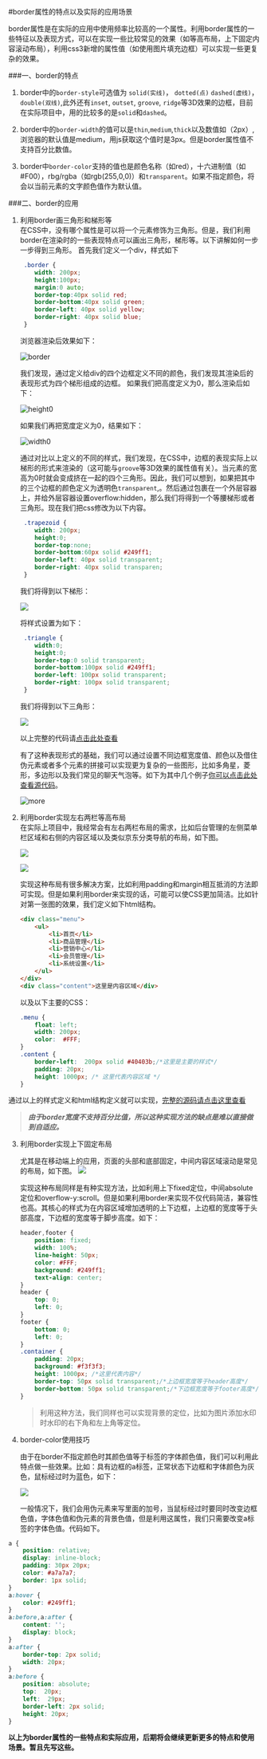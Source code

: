 #border属性的特点以及实际的应用场景

border属性是在实际的应用中使用频率比较高的一个属性。利用border属性的一些特征以及表现方式，可以在实现一些比较常见的效果（如等高布局，上下固定内容滚动布局），利用css3新增的属性值（如使用图片填充边框）可以实现一些更复杂的效果。   
   
###一、border的特点
1. border中的`border-style`可选值为 `solid(实线)`， `dotted(点)` `dashed(虚线)`， `double(双线)`,此外还有`inset`, `outset`, `groove`, `ridge`等3D效果的边框，目前在实际项目中，用的比较多的是`solid`和`dashed`。   

2. border中的`border-width`的值可以是`thin`,`medium`,`thick`以及数值如（2px）,浏览器的默认值是medium，用js获取这个值时是3px。但是border属性值不支持百分比数值。

3. border中`border-color`支持的值也是颜色名称（如red），十六进制值（如#F00），rbg/rgba（如rgb(255,0,0)）和`transparent`。如果不指定颜色，将会以当前元素的文字颜色值作为默认值。

###二、border的应用

1. 利用border画三角形和梯形等   
在CSS中，没有哪个属性是可以将一个元素修饰为三角形。但是，我们利用border在渲染时的一些表现特点可以画出三角形，梯形等。以下讲解如何一步一步得到三角形。
首先我们定义一个div，样式如下   

	```css
	 .border {
	 	width: 200px;   
	 	height:100px;   
	 	margin:0 auto;   
	 	border-top:40px solid red;   
	 	border-bottom:40px solid green;   
	 	border-left: 40px solid yellow;   
	 	border-right: 40px solid blue;   
	 }
	```
	
	浏览器渲染后效果如下：   
	
	![border](./images/border.png)
	
	我们发现，通过定义给div的四个边框定义不同的颜色，我们发现其渲染后的表现形式为四个梯形组成的边框。
	如果我们把高度定义为0，那么渲染后如下：   
	
	![height0](./images/height0.png)
	
	如果我们再把宽度定义为0，结果如下：
	
	![width0](./images/width0.png)
	
	通过对比以上定义的不同的样式，我们发现，在CSS中，边框的表现实际上以梯形的形式来渲染的（这可能与`groove`等3D效果的属性值有关）。当元素的宽高为0时就会变成挤在一起的四个三角形。因此，我们可以想到，如果把其中的三个边框的颜色定义为透明色`transparent`,。然后通过包裹在一个外层容器上，并给外层容器设置overflow:hidden，那么我们将得到一个等腰梯形或者三角形。现在我们把css修改为以下内容。 
	  
	
	```css
	 .trapezoid {
	 	width: 200px;   
	 	height:0;      
	 	border-top:none;   
	 	border-bottom:60px solid #249ff1;   
	 	border-left: 40px solid transparent;   
	 	border-right: 40px solid transparen;   
	 }
	```
	我们将得到以下梯形：
	
	![](./images/trapezoid.png)
	
	将样式设置为如下：
	
	```css
	 .triangle {
	 	width:0;
	 	height:0;
	 	border-top:0 solid transparent;
	 	border-bottom:100px solid #249ff1;
	 	border-left: 100px solid transparent;
	 	border-right: 100px solid transparent;
	 }
	```
	我们将得到以下三角形：
	
	![](./images/triangle.png)
	
	以上完整的代码请[点击此处查看](./demos/border/simple.html)
	
	有了这种表现形式的基础，我们可以通过设置不同边框宽度值、颜色以及借住伪元素或者多个元素的拼接可以实现更为复杂的一些图形，比如多角星，菱形，多边形以及我们常见的聊天气泡等。如下为其中几个例子[你可以点击此处查看源代码](./demos/border/more.html)。
	
	![more](./images/more.png)

2. 利用border实现左右两栏等高布局   
	在实际上项目中，我经常会有左右两栏布局的需求，比如后台管理的左侧菜单栏区域和右侧的内容区域以及类似京东分类导航的布局，如下图。  
	
	![](./images/lr_layout.png)
	
	![](./images/lr_layout2.png)
	
	实现这种布局有很多解决方案，比如利用padding和margin相互抵消的方法即可实现。但是如果利用border来实现的话，可能可以使CSS更加简洁。比如针对第一张图的效果，我们定义如下html结构。
	
	```html
	<div class="menu">
		<ul>
			<li>首页</li>
			<li>商品管理</li>
			<li>营销中心</li>
			<li>会员管理</li>
			<li>系统设置</li>
		</ul>
	</div>
	<div class="content">这里是内容区域</div>
	```
	
   以及以下主要的CSS：

	```css
	.menu {
		float: left;
		width: 200px;
		color:  #FFF;
	}
	.content {
		border-left:  200px solid #40403b;/*这里是主要的样式*/
		padding: 20px;
		height: 1000px; /* 这里代表内容区域 */
	}
	```
  
  通过以上的样式定义和html结构定义就可以实现，[完整的源码请点击这里查看](./demos/border/layout1.html)
  
  > ***由于border宽度不支持百分比值，所以这种实现方法的缺点是难以直接做到自适应。***
  
3. 利用border实现上下固定布局    

	尤其是在移动端上的应用，页面的头部和底部固定，中间内容区域滚动是常见的布局，如下图。
	![](./images/tb_layout.png)
	
	实现这种布局同样是有种实现方法，比如利用上下fixed定位，中间absolute定位和overflow-y:scroll。但是如果利用border来实现不仅代码简洁，兼容性也高。其核心的样式为在内容区域增加透明的上下边框，上边框的宽度等于头部高度，下边框的宽度等于脚步高度。如下：
	
	```css
	header,footer {
		position: fixed;
		width: 100%;
		line-height: 50px;
		color: #FFF;
		background: #249ff1;
		text-align: center;
	}
	header {
		top: 0;
		left: 0;
	}
	footer {
		bottom: 0;
		left: 0;
	}
	.container {
		padding: 20px;
		background: #f3f3f3;
		height: 1000px; /*这里代表内容*/
		border-top: 50px solid transparent;/*上边框宽度等于header高度*/
		border-bottom: 50px solid transparent;/*下边框宽度等于footer高度*/
	}
	```
	
	> 利用这种方法，我们同样也可以实现背景的定位，比如为图片添加水印时水印的右下角和左上角等定位。
	
4. border-color使用技巧
	
	由于在border不指定颜色时其颜色值等于标签的字体颜色值，我们可以利用此特点做一些效果。比如：具有边框的a标签，正常状态下边框和字体颜色为灰色，鼠标经过时为蓝色，如下：
	
	![](./images/border_color.png)
	
	一般情况下，我们会用伪元素来写里面的加号，当鼠标经过时要同时改变边框色值，字体色值和伪元素的背景色值，但是利用这属性，我们只需要改变a标签的字体色值。代码如下。
	
```css
a {
	position: relative;
	display: inline-block;
	padding: 30px 20px;
	color: #a7a7a7;
	border: 1px solid;
}
a:hover {
	color: #249ff1;
}
a:before,a:after {
	content: '';
	display: block;
}
a:after {
	border-top: 2px solid;
	width: 20px;
}
a:before {
	position: absolute;
	top:  20px;
	left:  29px;
	border-left: 2px solid;
	height: 20px;
}
```

**以上为border属性的一些特点和实际应用，后期将会继续更新更多的特点和使用场景。暂且先写这些。**

	
	
	
	 


 



 



